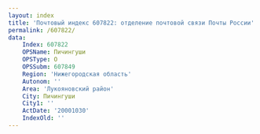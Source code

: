 ```yaml
---
layout: index
title: 'Почтовый индекс 607822: отделение почтовой связи Почты России'
permalink: /607822/
data:
    Index: 607822
    OPSName: Пичингуши
    OPSType: О
    OPSSubm: 607849
    Region: 'Нижегородская область'
    Autonom: ''
    Area: 'Лукояновский район'
    City: Пичингуши
    City1: ''
    ActDate: '20001030'
    IndexOld: ''
---
```

